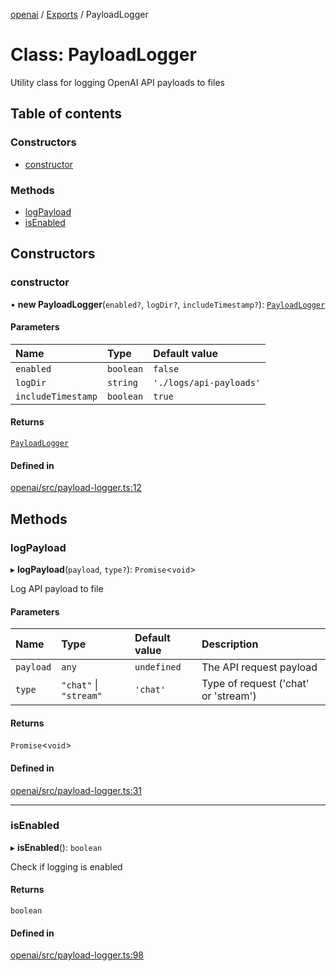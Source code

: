 <!-- 
 ⚠️  AUTO-GENERATED FILE - DO NOT EDIT MANUALLY
 This file is automatically generated by scripts/docs-generator.js
 To make changes, edit the source TypeScript files or update the generator script
-->

[openai](../../) / [Exports](../modules) / PayloadLogger

# Class: PayloadLogger

Utility class for logging OpenAI API payloads to files

## Table of contents

### Constructors

- [constructor](PayloadLogger#constructor)

### Methods

- [logPayload](PayloadLogger#logpayload)
- [isEnabled](PayloadLogger#isenabled)

## Constructors

### constructor

• **new PayloadLogger**(`enabled?`, `logDir?`, `includeTimestamp?`): [`PayloadLogger`](PayloadLogger)

#### Parameters

| Name | Type | Default value |
| :------ | :------ | :------ |
| `enabled` | `boolean` | `false` |
| `logDir` | `string` | `'./logs/api-payloads'` |
| `includeTimestamp` | `boolean` | `true` |

#### Returns

[`PayloadLogger`](PayloadLogger)

#### Defined in

[openai/src/payload-logger.ts:12](https://github.com/woojubb/robota/blob/7a734e73a51e339148a398f7b885cf8701441118/packages/openai/src/payload-logger.ts#L12)

## Methods

### logPayload

▸ **logPayload**(`payload`, `type?`): `Promise`\<`void`\>

Log API payload to file

#### Parameters

| Name | Type | Default value | Description |
| :------ | :------ | :------ | :------ |
| `payload` | `any` | `undefined` | The API request payload |
| `type` | ``"chat"`` \| ``"stream"`` | `'chat'` | Type of request ('chat' or 'stream') |

#### Returns

`Promise`\<`void`\>

#### Defined in

[openai/src/payload-logger.ts:31](https://github.com/woojubb/robota/blob/7a734e73a51e339148a398f7b885cf8701441118/packages/openai/src/payload-logger.ts#L31)

___

### isEnabled

▸ **isEnabled**(): `boolean`

Check if logging is enabled

#### Returns

`boolean`

#### Defined in

[openai/src/payload-logger.ts:98](https://github.com/woojubb/robota/blob/7a734e73a51e339148a398f7b885cf8701441118/packages/openai/src/payload-logger.ts#L98)
